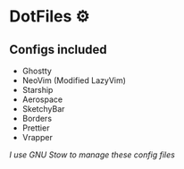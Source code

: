 # DotFiles ⚙️

## Configs included

- Ghostty
- NeoVim (Modified LazyVim)
- Starship
- Aerospace
- SketchyBar
- Borders
- Prettier
- Vrapper

_I use GNU Stow to manage these config files_
